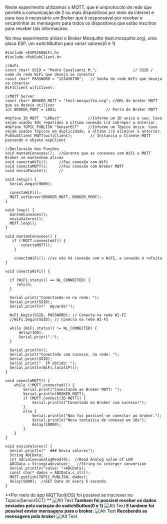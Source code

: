 
Neste experimento utilizamos o MQTT, que é umprotocolo de rede que permite a comunicação de 2 ou mais dispositivos por meio da internet
e para isso é necessário um Broker que é responsável por receber e encaminhar as mensagens para todos os dispositivos que estão inscritos 
para receber tais informações.

No meu experimento utilizei o Broker Mosquitto (test.mosquitto.org), uma placa ESP, um switchButton para variar valores(0 e 1)

```
#include <ESP8266WiFi.h> 
#include <PubSubClient.h>

//WiFi
const char* SSID = "Pedro Cavalcanti M.";                // SSID / nome da rede WiFi que deseja se conectar
const char* PASSWORD = "123456790";   // Senha da rede WiFi que deseja se conectar
WiFiClient wifiClient;                        
 
//MQTT Server
const char* BROKER_MQTT = "test.mosquitto.org"; //URL do broker MQTT que se deseja utilizar
int BROKER_PORT = 1883;                      // Porta do Broker MQTT

#define ID_MQTT  "LDRect"            //Informe um ID unico e seu. Caso sejam usados IDs repetidos a ultima conexão irá sobrepor a anterior. 
#define TOPIC_PUBLISH "SensorECT"    //Informe um Tópico único. Caso sejam usados tópicos em duplicidade, o último irá eliminar o anterior.
PubSubClient MQTT(wifiClient);        // Instancia o Cliente MQTT passando o objeto espClient

//Declaração das Funções
void mantemConexoes();  //Garante que as conexoes com WiFi e MQTT Broker se mantenham ativas
void conectaWiFi();     //Faz conexão com WiFi
void conectaMQTT();     //Faz conexão com Broker MQTT
void enviaPacote();     //

void setup() {
  Serial.begin(9600);

  conectaWiFi();
  MQTT.setServer(BROKER_MQTT, BROKER_PORT);   
}

void loop() {
  mantemConexoes();
  enviaValores();
  MQTT.loop();
}

void mantemConexoes() {
   if (!MQTT.connected()) {
       conectaMQTT(); 
    }
    
    conectaWiFi(); //se não há conexão com o WiFI, a conexão é refeita
}

void conectaWiFi() {

  if (WiFi.status() == WL_CONNECTED) {
     return;
  }
        
  Serial.print("Conectando-se na rede: ");
  Serial.print(SSID);
  Serial.println("  Aguarde!");

  WiFi.begin(SSID, PASSWORD); // Conecta na rede WI-FI  
  //WiFi.begin(SSID); // Conecta na rede WI-FI  
  
  while (WiFi.status() != WL_CONNECTED) {
      delay(100);
      Serial.print(".");
  }
  
  Serial.println();
  Serial.print("Conectado com sucesso, na rede: ");
  Serial.print(SSID);  
  Serial.print("  IP obtido: ");
  Serial.println(WiFi.localIP()); 
}

void conectaMQTT() { 
    while (!MQTT.connected()) {
        Serial.print("Conectando ao Broker MQTT: ");
        Serial.println(BROKER_MQTT);
        if (MQTT.connect(ID_MQTT)) {
            Serial.println("Conectado ao Broker com sucesso!");
        } 
        else {
            Serial.println("Noo foi possivel se conectar ao broker.");
            Serial.println("Nova tentatica de conexao em 10s");
            delay(10000);
        }
    }
}

void enviaValores() {
  Serial.println("  ### Envia valores");
  String ADCData;
  int adcvalue=analogRead(0);  //Read Analog value of LDR
  ADCData = String(adcvalue);   //String to interger conversion
  Serial.println("value: "+ADCData);
  const char* dados = ADCData.c_str();
  MQTT.publish(TOPIC_PUBLISH, dados);
  delay(5000);  //GET Data at every 5 seconds
}
```

**Por meio do app MQTTool(IOS) foi possivel se inscrever no Topico(SensorECT) **
![Alt Text](https://github.com/AquilesBurlamaqui/InternetDasCoisas/blob/master/projeto5/2019.2/Pedro/Subscride.PNG)
**Tambem foi possivel receber os dados enviados pela variação do switchButton(0 e 1)**
![Alt Text](https://github.com/AquilesBurlamaqui/InternetDasCoisas/blob/master/projeto5/2019.2/Pedro/RecebeValoresSB.PNG)
**E tambem foi possivel enviar mensagens para o broker.**
![Alt Text](https://github.com/AquilesBurlamaqui/InternetDasCoisas/blob/master/projeto5/2019.2/Pedro/EnviarMensagem.PNG)
**Recebendo as mensagens pelo broker**
![Alt Text](https://github.com/AquilesBurlamaqui/InternetDasCoisas/blob/master/projeto5/2019.2/Pedro/RecebeValoresSubscribe.PNG)
